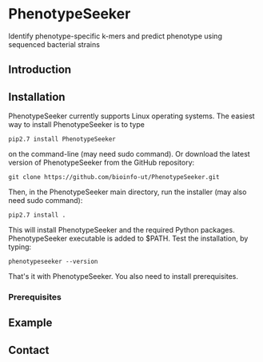 # PhenotypeSeeker
Identify phenotype-specific k-mers and predict phenotype using sequenced bacterial strains
## Introduction
## Installation
PhenotypeSeeker currently supports Linux operating systems.
The easiest way to install PhenotypeSeeker is to type
```
pip2.7 install PhenotypeSeeker
```
on the command-line (may need sudo command). 
Or download the latest version of PhenotypeSeeker from the GitHub repository:
```
git clone https://github.com/bioinfo-ut/PhenotypeSeeker.git
```
Then, in the PhenotypeSeeker main directory, run the installer (may also need sudo command):
```
pip2.7 install .
```
This will install PhenotypeSeeker and the required Python packages. PhenotypeSeeker executable is added to $PATH.
Test the installation, by typing:
```
phenotypeseeker --version
```
That's it with PhenotypeSeeker. You also need to install prerequisites.

### Prerequisites

## Example
## Contact
